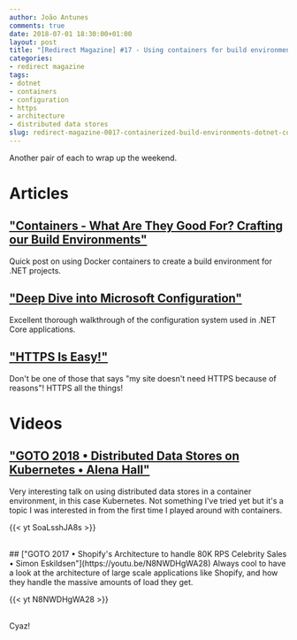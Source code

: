 ```yaml
---
author: João Antunes
comments: true
date: 2018-07-01 18:30:00+01:00
layout: post
title: "[Redirect Magazine] #17 - Using containers for build environments, configuration in .NET Core, HTTPS all the things, containerized distributed data stores and Shopify's architecture"
categories:
- redirect magazine
tags:
- dotnet
- containers
- configuration
- https
- architecture
- distributed data stores
slug: redirect-magazine-0017-containerized-build-environments-dotnet-configuration-https-containerized-data-stores-shopify-architecture
---
```


Another pair of each to wrap up the weekend.

# Articles
## ["Containers - What Are They Good For? Crafting our Build Environments"](https://jimmybogard.com/containers-what-are-they-good-for-crafting-our-build-environments/)
Quick post on using Docker containers to create a build environment for .NET projects.
<br/>
## ["Deep Dive into Microsoft Configuration"](http://www.paraesthesia.com/archive/2018/06/20/microsoft-extensions-configuration-deep-dive/)
Excellent thorough walkthrough of the configuration system used in .NET Core applications.
<br/>
## ["HTTPS Is Easy!"](https://httpsiseasy.com/)
Don't be one of those that says "my site doesn't need HTTPS because of reasons"! HTTPS all the things!
<br/>
# Videos
## ["GOTO 2018 • Distributed Data Stores on Kubernetes • Alena Hall"](https://youtu.be/SoaLsshJA8s)
Very interesting talk on using distributed data stores in a container environment, in this case Kubernetes. Not something I've tried yet but it's a topic I was interested in from the first time I played around with containers.

{{< yt SoaLsshJA8s >}}

<br/>
## ["GOTO 2017 • Shopify's Architecture to handle 80K RPS Celebrity Sales • Simon Eskildsen"](https://youtu.be/N8NWDHgWA28)
Always cool to have a look at the architecture of large scale applications like Shopify, and how they handle the massive amounts of load they get.

{{< yt N8NWDHgWA28 >}}

<br/>
Cyaz!